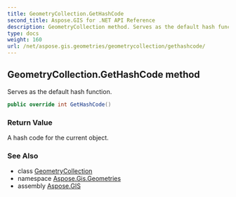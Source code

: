 ```yaml
---
title: GeometryCollection.GetHashCode
second_title: Aspose.GIS for .NET API Reference
description: GeometryCollection method. Serves as the default hash function.
type: docs
weight: 160
url: /net/aspose.gis.geometries/geometrycollection/gethashcode/
---
```

## GeometryCollection.GetHashCode method

Serves as the default hash function.

```csharp
public override int GetHashCode()
```

### Return Value

A hash code for the current object.

### See Also

* class [GeometryCollection](../)
* namespace [Aspose.Gis.Geometries](../../geometrycollection/)
* assembly [Aspose.GIS](../../../)


